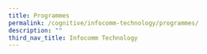 ```yaml
---
title: Programmes
permalink: /cognitive/infocomm-technology/programmes/
description: ""
third_nav_title: Infocomm Technology
---
```

